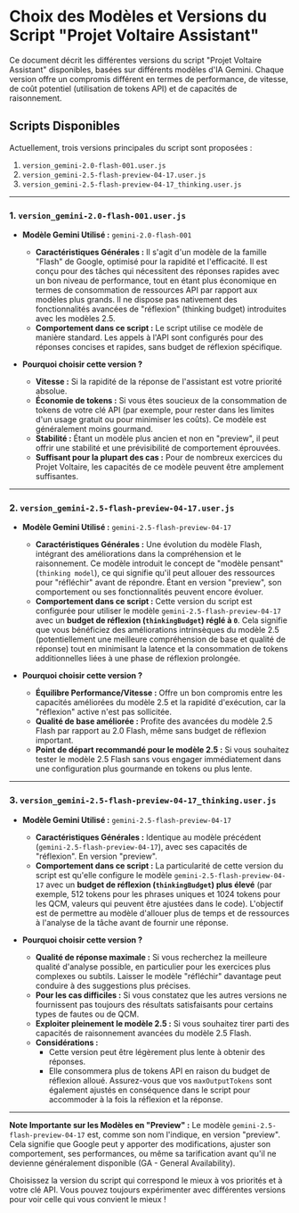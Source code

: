 # Choix des Modèles et Versions du Script "Projet Voltaire Assistant"

Ce document décrit les différentes versions du script "Projet Voltaire Assistant" disponibles, basées sur différents modèles d'IA Gemini. Chaque version offre un compromis différent en termes de performance, de vitesse, de coût potentiel (utilisation de tokens API) et de capacités de raisonnement.

## Scripts Disponibles

Actuellement, trois versions principales du script sont proposées :

1.  `version_gemini-2.0-flash-001.user.js`
2.  `version_gemini-2.5-flash-preview-04-17.user.js`
3.  `version_gemini-2.5-flash-preview-04-17_thinking.user.js`

---

### 1. `version_gemini-2.0-flash-001.user.js`

* **Modèle Gemini Utilisé :** `gemini-2.0-flash-001`
    * **Caractéristiques Générales :** Il s'agit d'un modèle de la famille "Flash" de Google, optimisé pour la rapidité et l'efficacité. Il est conçu pour des tâches qui nécessitent des réponses rapides avec un bon niveau de performance, tout en étant plus économique en termes de consommation de ressources API par rapport aux modèles plus grands. Il ne dispose pas nativement des fonctionnalités avancées de "réflexion" (thinking budget) introduites avec les modèles 2.5.
    * **Comportement dans ce script :** Le script utilise ce modèle de manière standard. Les appels à l'API sont configurés pour des réponses concises et rapides, sans budget de réflexion spécifique.

* **Pourquoi choisir cette version ?**
    * **Vitesse :** Si la rapidité de la réponse de l'assistant est votre priorité absolue.
    * **Économie de tokens :** Si vous êtes soucieux de la consommation de tokens de votre clé API (par exemple, pour rester dans les limites d'un usage gratuit ou pour minimiser les coûts). Ce modèle est généralement moins gourmand.
    * **Stabilité :** Étant un modèle plus ancien et non en "preview", il peut offrir une stabilité et une prévisibilité de comportement éprouvées.
    * **Suffisant pour la plupart des cas :** Pour de nombreux exercices du Projet Voltaire, les capacités de ce modèle peuvent être amplement suffisantes.

---

### 2. `version_gemini-2.5-flash-preview-04-17.user.js`

* **Modèle Gemini Utilisé :** `gemini-2.5-flash-preview-04-17`
    * **Caractéristiques Générales :** Une évolution du modèle Flash, intégrant des améliorations dans la compréhension et le raisonnement. Ce modèle introduit le concept de "modèle pensant" (`thinking model`), ce qui signifie qu'il peut allouer des ressources pour "réfléchir" avant de répondre. Étant en version "preview", son comportement ou ses fonctionnalités peuvent encore évoluer.
    * **Comportement dans ce script :** Cette version du script est configurée pour utiliser le modèle `gemini-2.5-flash-preview-04-17` avec un **budget de réflexion (`thinkingBudget`) réglé à `0`**. Cela signifie que vous bénéficiez des améliorations intrinsèques du modèle 2.5 (potentiellement une meilleure compréhension de base et qualité de réponse) tout en minimisant la latence et la consommation de tokens additionnelles liées à une phase de réflexion prolongée.

* **Pourquoi choisir cette version ?**
    * **Équilibre Performance/Vitesse :** Offre un bon compromis entre les capacités améliorées du modèle 2.5 et la rapidité d'exécution, car la "réflexion" active n'est pas sollicitée.
    * **Qualité de base améliorée :** Profite des avancées du modèle 2.5 Flash par rapport au 2.0 Flash, même sans budget de réflexion important.
    * **Point de départ recommandé pour le modèle 2.5 :** Si vous souhaitez tester le modèle 2.5 Flash sans vous engager immédiatement dans une configuration plus gourmande en tokens ou plus lente.

---

### 3. `version_gemini-2.5-flash-preview-04-17_thinking.user.js`

* **Modèle Gemini Utilisé :** `gemini-2.5-flash-preview-04-17`
    * **Caractéristiques Générales :** Identique au modèle précédent (`gemini-2.5-flash-preview-04-17`), avec ses capacités de "réflexion". En version "preview".
    * **Comportement dans ce script :** La particularité de cette version du script est qu'elle configure le modèle `gemini-2.5-flash-preview-04-17` avec un **budget de réflexion (`thinkingBudget`) plus élevé** (par exemple, 512 tokens pour les phrases uniques et 1024 tokens pour les QCM, valeurs qui peuvent être ajustées dans le code). L'objectif est de permettre au modèle d'allouer plus de temps et de ressources à l'analyse de la tâche avant de fournir une réponse.

* **Pourquoi choisir cette version ?**
    * **Qualité de réponse maximale :** Si vous recherchez la meilleure qualité d'analyse possible, en particulier pour les exercices plus complexes ou subtils. Laisser le modèle "réfléchir" davantage peut conduire à des suggestions plus précises.
    * **Pour les cas difficiles :** Si vous constatez que les autres versions ne fournissent pas toujours des résultats satisfaisants pour certains types de fautes ou de QCM.
    * **Exploiter pleinement le modèle 2.5 :** Si vous souhaitez tirer parti des capacités de raisonnement avancées du modèle 2.5 Flash.
    * **Considérations :**
        * Cette version peut être légèrement plus lente à obtenir des réponses.
        * Elle consommera plus de tokens API en raison du budget de réflexion alloué. Assurez-vous que vos `maxOutputTokens` sont également ajustés en conséquence dans le script pour accommoder à la fois la réflexion et la réponse.

---

**Note Importante sur les Modèles en "Preview" :**
Le modèle `gemini-2.5-flash-preview-04-17` est, comme son nom l'indique, en version "preview". Cela signifie que Google peut y apporter des modifications, ajuster son comportement, ses performances, ou même sa tarification avant qu'il ne devienne généralement disponible (GA - General Availability).

Choisissez la version du script qui correspond le mieux à vos priorités et à votre clé API. Vous pouvez toujours expérimenter avec différentes versions pour voir celle qui vous convient le mieux !